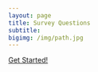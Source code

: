 ```yaml
---
layout: page
title: Survey Questions
subtitle:
bigimg: /img/path.jpg
---
```


<div class="get-started-wrap">
  <a class="btn btn-success btn-lg get-started-btn" href="https://forms.gle/FG96YjPS3AR9i6TXA">Get Started!</a>
</div>
<br/>

